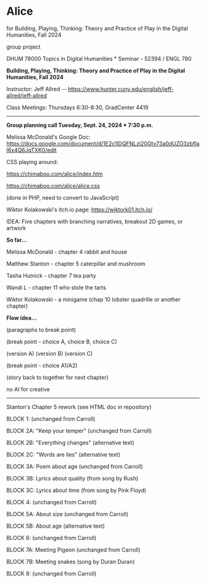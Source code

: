 # Alice

for Building, Playing, Thinking: Theory and Practice of Play in the Digital Humanities, Fall 2024

group project

DHUM 78000 Topics in Digital Humanities * Seminar - 52394 / ENGL 780

**Building, Playing, Thinking: Theory and Practice of Play in the Digital Humanities, Fall 2024**

Instructor: Jeff Allred -- https://www.hunter.cuny.edu/english/jeff-allred/jeff-allred

Class Meetings: Thursdays 6:30-8:30, GradCenter 4419

***

**Group planning call Tuesday, Sept. 24, 2024 * 7:30 p.m.**

Melissa McDonald's Google Doc:
https://docs.google.com/document/d/1E2c1lDQFNLzj20Gtv73a0dUZO3zbfIaI6x4Q6JqTXK0/edit

CSS playing around:

https://chimaboo.com/alice/index.htm

https://chimaboo.com/alice/alice.css

(done in PHP, need to convert to JavaScript)

Wiktor Kolakowski's itch.io page:
https://wiktork01.itch.io/

IDEA: Five chapters with branching narratives, breakout 2D games, or artwork

**So far...**

Melissa McDonald - chapter 4 rabbit and house

Matthew Stanton - chapter 5 caterpillar and mushroom

Tasha Hutnick - chapter 7 tea party

Wandi L - chapter 11 who stole the tarts 

Wiktor Kolakowski - a minigame (chap 10 lobster quadrille or another chapter)

**Flow idea...**

(paragraphs to break point)

(break point - choice A, choice B, choice C)

(version A) (version B) (version C)

(break point - choice A1/A2)

(story back to together for next chapter)

no AI for creative

***
Stanton's Chapter 5 rework (see HTML doc in repository)

BLOCK 1: (unchanged from Carroll)

BLOCK 2A: "Keep your temper" (unchanged from Carroll)

BLOCK 2B: "Everything changes" (alternative text)

BLOCK 2C: "Words are lies" (alternative text)

BLOCK 3A: Poem about age (unchanged from Carroll)

BLOCK 3B: Lyrics about quality (from song by Rush)

BLOCK 3C: Lyrics about time (from song by Pink Floyd)

BLOCK 4: (unchanged from Carroll)

BLOCK 5A: About size (unchanged from Carroll)

BLOCK 5B: About age (alternative text)

BLOCK 6: (unchanged from Carroll)

BLOCK 7A: Meeting Pigeon (unchanged from Carroll)

BLOCK 7B: Meeting snakes (song by Duran Duran)

BLOCK 8: (unchanged from Carroll)
